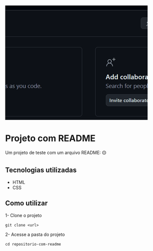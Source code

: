 [<img src="teste.gif" alt="gif personalizado de teste">](https://google.com)

# Projeto com README
Um projeto de teste com um arquivo README: 🟡

## Tecnologias utilizadas
- HTML
- CSS

## Como utilizar

1- Clone o projeto

```
git clone <url>
```

2- Acesse a pasta do projeto

```
cd repositorio-com-readme
```